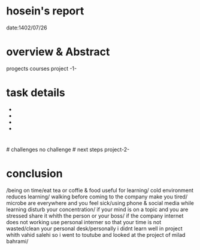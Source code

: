 # hosein's report
date:1402/07/26

# overview & Abstract
 progects courses
 project -1-

# task details
<div class="heder">
<ul>
<li></li>
<li></li>
<li></li>
 <li></li>
</ul>
<h1></h1>
<p></p>
</div>
# challenges
no challenge
# next steps
project-2-

# conclusion
/being on time/eat tea or coffie & food useful for learning/ cold environment reduces learning/ walking before coming to the company make you tired/ microbe are everywhere and you feel sick/using phone & social media while learning disturb your concentration/ if your mind is on a topic and you are stressed share it whith the person or your boss/ if the company internet does not working use personal interner so that your time is not wasted/clean your personal desk/personally i didnt learn well in project whith vahid salehi so i went to toutube and looked at the project of milad bahrami/
